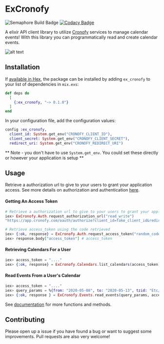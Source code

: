 # ExCronofy
![Semaphore Build Badge](https://edwinthinks.semaphoreci.com/badges/ex_cronofy.svg?stlye=shield "Semaphore Badge")
[![Codacy Badge](https://api.codacy.com/project/badge/Grade/0dbbcc3d9fba46f0b5c1ca40211cd03f)](https://www.codacy.com/manual/edwinthinks/ex_cronofy?utm_source=github.com&amp;utm_medium=referral&amp;utm_content=edwinthinks/ex_cronofy&amp;utm_campaign=Badge_Grade)

A elixir API client library to utilize [Cronofy](https://www.cronofy.com/) services to manage calendar events! With this library you can programmatically read and create calendar events.

![alt text](https://media.giphy.com/media/eHEmsqSW9B53K65dnS/source.gif "Logo Title Text 1")

## Installation

If [available in Hex](https://hex.pm/docs/publish), the package can be installed
by adding `ex_cronofy` to your list of dependencies in `mix.exs`:

```elixir
def deps do
  [
    {:ex_cronofy, "~> 0.1.0"}
  ]
end
```

In your configuration file, add the configuration values:
```elixir
config :ex_cronofy,
  client_id: System.get_env("CRONOFY_CLIENT_ID"),
  client_secret: System.get_env("CRONOFY_CLIENT_SECRET"),
  redirect_uri: System.get_env("CRONOFY_REDIRECT_URI")
```

** Note - you don't have to use `System.get_env`. You could set these directly or however your application is setup **

## Usage

Retrieve a authorization url to give to your users to grant your application access. See more details on authorization and authentication [here](https://docs.cronofy.com/developers/api/authorization/request-authorization/).

#### Getting An Access Token
```elixir
# Retrieve a authorization url to give to your users to grant your application access.
iex> ExCronofy.Auth.request_authorization_url("read_write")
"https://app.cronofy.com/oauth/authorize?client_id=fake_client_id&redirect_uri=fake_redirect_uri&response_type=code&scope=read_events&state=wibble"

# Retrieve access_token using the code retrieved 
iex> {:ok, response} = ExCronofy.Auth.request_access_token("random_code")
iex> response.body["access_token"] # access_token
```

#### Retrieving Calendars For a User
```elixir
iex> access_token = "...."
iex> {:ok, response} = ExCronofy.Calendars.list_calendars(access_token)
```

#### Read Events From a User's Calendar
```elixir
iex> access_token = "...."
iex> query_params = %{from: "2020-05-08", to: "2020-05-13", tzid: "Etc/UTC"}
iex> {:ok, response } = ExCronofy.Events.read_events(query_params, access_token)
```

See [documentation]() for more functions and methods.

## Contributing

Please open up a issue if you have found a bug or want to suggest some improvements. Pull requests are also very welcome!
